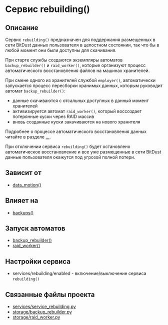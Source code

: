 # Сервис rebuilding()


## Описание
Сервис `rebuilding()` предназначен для поддержания размещенных в сети BitDust 
данных пользователя в целостном состоянии, так что бы в любой момент они были доступны для скачивания.

При старте службы создаются экземпляры автоматов `backup_rebuilder()` и `raid_worker()`, которые
организуют процесс автоматического восстановления файлов на машинах хранителей.

При смене одного из хранителей службой `employer()`, автоматически запускается процесс пересборки хранимых
данных, которым руководит автомат `backup_rebuilder()`: 

  + данные скачиваются с отсальных доступных в данный момент хранителей
  + активизируется автомат `raid_worker()`, который воссоздает потерянные куски через RAID массив
  + вновь созданные куски закачиваются на нового хранителя

Подробнее о процессе автоматического восстановления данных читайте в разделе [...](...).

При отключении сервиса `rebuilding()` будет остановлено автоматическое восстановление и
все уже размещенные в сети BitDust данные пользователя окажутся под угрозой полной потери.


## Зависит от
* [data_motion()](services/service_data_sender.md)


## Влияет на
* [backups()](services/service_backups.md)


## Запуск автоматов
* [backup_rebuilder()](storage/backup_rebuilder.md)
* [raid_worker()](storage/raid_worker.md)


## Настройки сервиса
* services/rebuilding/enabled - включение/выключение сервиса `rebuilding()`


## Связанные файлы проекта
* [services/service_rebuilding.py](services/service_rebuilding.py)
* [storage/backup_rebuilder.py](storage/backup_rebuilder.py)
* [storage/raid_worker.py](storage/raid_worker.py)

